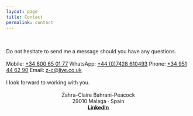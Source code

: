 ```yaml
---
layout: page
title: Contact
permalink: contact
---
```

<br/>
<br/>
Do not hesitate to send me a message should you have any questions.
<br/>
<br/>
Mobile: <a href="tel:34600650177"  target="_blank">+34 600 65 01 77</a>  
WhatsApp: <a href="https://api.whatsapp.com/send?phone=447428610493&text=Hi%20Zahra" target="_blank">+44 (0)7428 610493</a>  
Phone: <a href="tel:34951446290"  target="_blank">+34 951 44 62 90</a>  
Email: <a href="mailto:z-c@live.co.uk" target="_blank">z-c@live.co.uk</a>
<br/>
<br/>
I look forward to working with you.
<br/>
<br/>
<div align="center"> Zahra-Claire Bahrani-Peacock</div>
<div align="center">29010 Malaga &middot; Spain</div>
<div align="center"><a href="https://www.linkedin.com/in/zahra-claire-bahrani-peacock/" target="_blank"><b>LinkedIn</b></a>